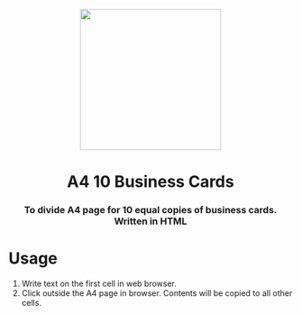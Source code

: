 <p align="center"><img src="https://user-images.githubusercontent.com/34022590/110829747-2494a900-82a1-11eb-8c16-17be556c6d5e.png" width="250px"></p>

<h1 align="center">
    <strong>A4 10 Business Cards</strong>
</h1>
<h3 align="center">
    To divide A4 page for 10 equal copies of business cards. Written in HTML
</h3>

# Usage
1. Write text on the first cell in web browser.
2. Click outside the A4 page in browser. Contents will be copied to all other cells.
